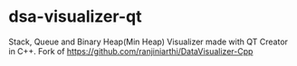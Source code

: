 # dsa-visualizer-qt
Stack, Queue and Binary Heap(Min Heap) Visualizer made with QT Creator in C++. Fork of https://github.com/ranjiniarthi/DataVisualizer-Cpp
